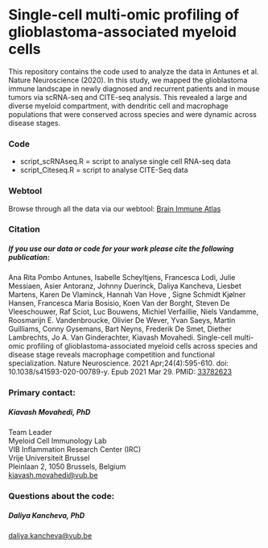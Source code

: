 # Single-cell multi-omic profiling of glioblastoma-associated myeloid cells
This repository contains the code used to analyze the data in Antunes et al. Nature Neuroscience (2020).  In this study, we mapped the glioblastoma immune landscape in newly diagnosed and recurrent patients and in mouse tumors via scRNA-seq and CITE-seq analysis. This revealed a large and diverse myeloid compartment, with dendritic cell and macrophage populations that were conserved across species and were dynamic across disease stages.

### Code
- script_scRNAseq.R = script to analyse single cell RNA-seq data
- script_Citeseq.R = script to analyse CITE-Seq data

### Webtool
Browse through all the data via our webtool: [Brain Immune Atlas](http://www.brainimmuneatlas.org/datasets_gbm.php)

### Citation
##### If you use our data or code for your work please cite the following publication:
Ana Rita Pombo Antunes, Isabelle Scheyltjens, Francesca Lodi, Julie Messiaen, Asier Antoranz, Johnny Duerinck, Daliya Kancheva, Liesbet Martens, Karen De Vlaminck, Hannah Van Hove , Signe Schmidt Kjølner Hansen, Francesca Maria Bosisio, Koen Van der Borght, Steven De Vleeschouwer, Raf Sciot, Luc Bouwens, Michiel Verfaillie, Niels Vandamme, Roosmarijn E. Vandenbroucke, Olivier De Wever, Yvan Saeys, Martin Guilliams, Conny Gysemans, Bart Neyns, Frederik De Smet, Diether Lambrechts, Jo A. Van Ginderachter, Kiavash Movahedi. Single-cell multi-omic profiling of glioblastoma-associated myeloid cells across species and disease stage reveals macrophage competition and functional specialization. Nature Neuroscience. 2021 Apr;24(4):595-610. doi: 10.1038/s41593-020-00789-y. Epub 2021 Mar 29. PMID: [33782623](https://pubmed.ncbi.nlm.nih.gov/33782623/) 

### Primary contact: 
##### Kiavash Movahedi, PhD 
Team Leader\
Myeloid Cell Immunology Lab\
VIB Inflammation Research Center (IRC)\
Vrije Universiteit Brussel\
Pleinlaan 2, 1050 Brussels, Belgium\
kiavash.movahedi@vub.be

### Questions about the code: 
##### Daliya Kancheva, PhD
daliya.kancheva@vub.be
